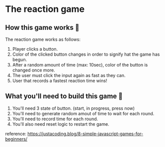 # The reaction game

## How this game works 👾

The reaction game works as follows:

1. Player clicks a button. 
2. Color of the clicked button changes in order to signify hat the game has begun.
3. After a random amount of time (max: 10sec), color of the button is changed once more.
4. The user must click the input again as fast as they can.
5. User that records a fastest reaction time wins!


## What you'll need to build this game  🔨

1. You'll need 3 state of button. (start, in progress, press now)
2. You'll need to generate random amout of time to wait for each round.
3. You'll need to record time for each round.
4. You'll also need reset logic to restart the game.

reference: https://justacoding.blog/8-simple-javascript-games-for-beginners/